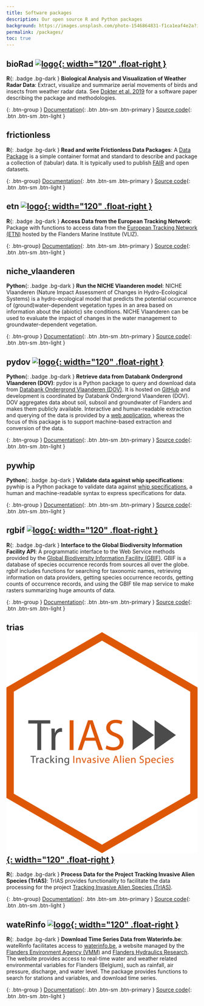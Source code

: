 ```yaml
---
title: Software packages
description: Our open source R and Python packages
background: https://images.unsplash.com/photo-1546864831-f1ca1eaf4e2a?ixlib=rb-1.2.1&ixid=eyJhcHBfaWQiOjEyMDd9&auto=format&fit=crop&w=1500&q=80
permalink: /packages/
toc: true
---
```


[biorad]: http://adokter.github.io/bioRad
[biorad_github]: https://github.com/adokter/bioRad
[biorad_logo]: https://github.com/adokter/bioRad/blob/master/man/figures/logo.png?raw=true

[frictionless]: https://docs.ropensci.org/frictionless/
[frictionless_github]: https://github.com/frictionlessdata/frictionless-r

[etn]: https://inbo.github.io/etn/
[etn_github]: https://github.com/inbo/etn
[etn_logo]: https://github.com/inbo/etn/blob/main/man/figures/logo.png?raw=true

[niche_vlaanderen]: https://inbo.github.io/niche_vlaanderen/
[niche_vlaanderen_github]: https://github.com/inbo/niche_vlaanderen

[pydov]: https://pydov.readthedocs.io/
[pydov_github]: https://github.com/DOV-Vlaanderen/pydov
[pydov_logo]: https://github.com/DOV-Vlaanderen/pydov/blob/master/docs/_static/img/logo.png?raw=true

[pywhip]: https://inbo.github.io/pywhip/
[pywhip_github]: https://github.com/inbo/pywhip

[rgbif]: https://docs.ropensci.org/rgbif/
[rgbif_github]: https://github.com/ropensci/rgbif 
[rgbif_logo]: https://github.com/ropensci/rgbif/blob/master/man/figures/logo.png?raw=true

[trias]: https://trias-project.github.io/trias
[trias_github]: https://github.com/trias-project/trias
[trias_logo]: https://github.com/trias-project/trias/blob/master/man/figures/logo.png?raw=true

[waterinfo]: https://docs.ropensci.org/wateRinfo/
[waterinfo_github]: https://github.com/ropensci/wateRinfo
[waterinfo_logo]: https://github.com/ropensci/wateRinfo/blob/master/man/figures/logo.png?raw=true

<!--
### title [![logo][pkg_logo]{: width="120" .float-right }][pkg]

**pkg title**: pkg description

{: .btn-group}
[Documentation][pkg]{: .btn .btn-sm .btn-primary }
[Source code][pkg_github]{: .btn .btn-sm .btn-light }
-->

## bioRad [![logo][biorad_logo]{: width="120" .float-right }][biorad]

**R**{: .badge .bg-dark } **Biological Analysis and Visualization of Weather Radar Data**: Extract, visualize and summarize aerial movements of birds and insects from weather radar data. See [Dokter et al. 2019](https://doi.org/10.1111/ecog.04028) for a software paper describing the package and methodologies.

{: .btn-group }
[Documentation][biorad]{: .btn .btn-sm .btn-primary }
[Source code][biorad_github]{: .btn .btn-sm .btn-light }

## frictionless

**R**{: .badge .bg-dark } **Read and write Frictionless Data Packages**: A [Data Package](https://specs.frictionlessdata.io/data-package/) is a simple container format and standard to describe and package a collection of (tabular) data. It is typically used to publish [FAIR](https://www.go-fair.org/fair-principles/) and open datasets.

{: .btn-group}
[Documentation][frictionless]{: .btn .btn-sm .btn-primary }
[Source code][frictionless_github]{: .btn .btn-sm .btn-light }

## etn [![logo][etn_logo]{: width="120" .float-right }][etn]

**R**{: .badge .bg-dark } **Access Data from the European Tracking Network**: Package with functions to access data from the [European Tracking Network (ETN)](http://www.lifewatch.be/etn/) hosted by the Flanders Marine Institute (VLIZ).

{: .btn-group}
[Documentation][etn]{: .btn .btn-sm .btn-primary }
[Source code][etn_github]{: .btn .btn-sm .btn-light }

## niche_vlaanderen

**Python**{: .badge .bg-dark } **Run the NICHE Vlaanderen model**: NICHE Vlaanderen (Nature Impact Assessment of Changes in Hydro-Ecological Systems) is a hydro-ecological model that predicts the potential occurrence of (ground)water-dependent vegetation types in an area based on information about the (abiotic) site conditions. NICHE Vlaanderen can be used to evaluate the impact of changes in the water management to groundwater-dependent vegetation.

{: .btn-group }
[Documentation][niche_vlaanderen]{: .btn .btn-sm .btn-primary }
[Source code][niche_vlaanderen_github]{: .btn .btn-sm .btn-light }

## pydov [![logo][pydov_logo]{: width="120" .float-right }][pydov]

**Python**{: .badge .bg-dark } **Retrieve data from Databank Ondergrond Vlaanderen (DOV)**: pydov is a Python package to query and download data from [Databank Ondergrond Vlaanderen (DOV)](https://www.dov.vlaanderen.be). It is hosted on [GitHub](https://github.com/DOV-Vlaanderen/pydov) and development is coordinated by Databank Ondergrond Vlaanderen (DOV). DOV aggregates data about soil, subsoil and groundwater of Flanders and makes them publicly available. Interactive and human-readable extraction and querying of the data is provided by a [web application](https://www.dov.vlaanderen.be/portaal/?module=verkenner#ModulePage), whereas the focus of this package is to support machine-based extraction and conversion of the data.

{: .btn-group }
[Documentation][pydov]{: .btn .btn-sm .btn-primary }
[Source code][pydov_github]{: .btn .btn-sm .btn-light }

## pywhip

**Python**{: .badge .bg-dark } **Validate data against whip specifications**: pywhip is a Python package to validate data against [whip specifications](https://github.com/inbo/whip), a human and machine-readable syntax to express specifications for data.

{: .btn-group }
[Documentation][pywhip]{: .btn .btn-sm .btn-primary }
[Source code][pywhip_github]{: .btn .btn-sm .btn-light }

## rgbif [![logo][rgbif_logo]{: width="120" .float-right }][rgbif]

**R**{: .badge .bg-dark } **Interface to the Global Biodiversity Information Facility API**: A programmatic interface to the Web Service methods provided by the [Global Biodiversity Information Facility (GBIF)](https://www.gbif.org/developer/summary). GBIF is a database of species occurrence records from sources all over the globe. rgbif includes functions for searching for taxonomic names, retrieving information on data providers, getting species occurrence records, getting counts of occurrence records, and using the GBIF tile map service to make rasters summarizing huge amounts of data.

{: .btn-group }
[Documentation][rgbif]{: .btn .btn-sm .btn-primary }
[Source code][rgbif_github]{: .btn .btn-sm .btn-light }

## trias [![logo][trias_logo]{: width="120" .float-right }][trias]

**R**{: .badge .bg-dark } **Process Data for the Project Tracking Invasive Alien Species (TrIAS)**: TrIAS provides functionality to facilitate the data processing for the project [Tracking Invasive Alien Species (TrIAS)](http://www.trias-project.be).

{: .btn-group}
[Documentation][trias]{: .btn .btn-sm .btn-primary }
[Source code][trias_github]{: .btn .btn-sm .btn-light }

## wateRinfo [![logo][waterinfo_logo]{: width="120" .float-right }][waterinfo]

**R**{: .badge .bg-dark } **Download Time Series Data from Waterinfo.be**: wateRinfo facilitates access to [waterinfo.be](https://www.waterinfo.be/), a website managed by the [Flanders Environment Agency (VMM)](https://en.vmm.be/) and [Flanders Hydraulics Research](https://www.waterbouwkundiglaboratorium.be/). The website provides access to real-time water and weather related environmental variables for Flanders (Belgium), such as rainfall, air pressure, discharge, and water level. The package provides functions to search for stations and variables, and download time series.

{: .btn-group }
[Documentation][waterinfo]{: .btn .btn-sm .btn-primary }
[Source code][waterinfo_github]{: .btn .btn-sm .btn-light }
